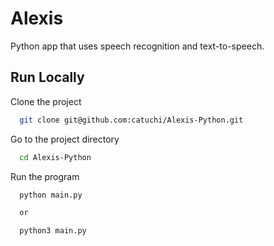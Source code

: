 # Alexis

Python app that uses speech recognition and text-to-speech.

## Run Locally

Clone the project

```bash
  git clone git@github.com:catuchi/Alexis-Python.git
```

Go to the project directory

```bash
  cd Alexis-Python
```

Run the program

```bash
  python main.py

  or

  python3 main.py
```
